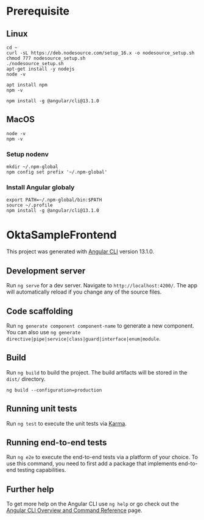 # Prerequisite

## Linux

```
cd ~
curl -sL https://deb.nodesource.com/setup_16.x -o nodesource_setup.sh
chmod 777 nodesource_setup.sh
./nodesource_setup.sh
apt-get install -y nodejs
node -v

apt install npm
npm -v

npm install -g @angular/cli@13.1.0
```

## MacOS

```
node -v
npm -v
```

### Setup nodenv
```
mkdir ~/.npm-global
npm config set prefix '~/.npm-global'
```

### Install Angular globaly
```
export PATH=~/.npm-global/bin:$PATH
source ~/.profile
npm install -g @angular/cli@13.1.0
```

# OktaSampleFrontend

This project was generated with [Angular CLI](https://github.com/angular/angular-cli) version 13.1.0.

## Development server

Run `ng serve` for a dev server. Navigate to `http://localhost:4200/`. The app will automatically reload if you change any of the source files.

## Code scaffolding

Run `ng generate component component-name` to generate a new component. You can also use `ng generate directive|pipe|service|class|guard|interface|enum|module`.

## Build

Run `ng build` to build the project. The build artifacts will be stored in the `dist/` directory.

```
ng build --configuration=production
```

## Running unit tests

Run `ng test` to execute the unit tests via [Karma](https://karma-runner.github.io).

## Running end-to-end tests

Run `ng e2e` to execute the end-to-end tests via a platform of your choice. To use this command, you need to first add a package that implements end-to-end testing capabilities.

## Further help

To get more help on the Angular CLI use `ng help` or go check out the [Angular CLI Overview and Command Reference](https://angular.io/cli) page.
